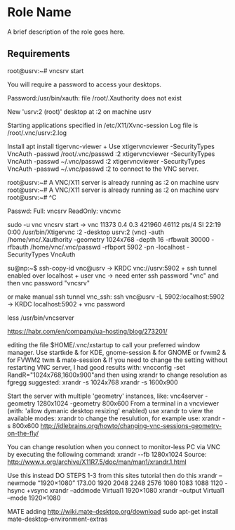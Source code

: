 Role Name
=========

A brief description of the role goes here.

Requirements
------------

root@usrv:~# vncsrv start

You will require a password to access your desktops.

Password:/usr/bin/xauth:  file /root/.Xauthority does not exist

New 'usrv:2 (root)' desktop at :2 on machine usrv

Starting applications specified in /etc/X11/Xvnc-session
Log file is /root/.vnc/usrv:2.log

Install
apt install tigervnc-viewer
+
Use xtigervncviewer -SecurityTypes VncAuth -passwd /root/.vnc/passwd :2
xtigervncviewer -SecurityTypes VncAuth -passwd ~/.vnc/passwd :2
xtigervncviewer -SecurityTypes VncAuth -passwd ~/.vnc/passwd :2
to connect to the VNC server.

root@usrv:~#
A VNC/X11 server is already running as :2 on machine usrv
root@usrv:~# A VNC/X11 server is already running as :2 on machine usrv
root@usrv:~# ^C

Passwd:
Full: vncsrv
ReadOnly: vncvnc

sudo -u vnc vncsrv start
->
vnc      11373  0.4  0.3 421960 46112 pts/4    Sl   22:19   0:00 /usr/bin/Xtigervnc :2 -desktop usrv:2 (vnc) -auth /home/vnc/.Xauthority -geometry 1024x768 -depth 16 -rfbwait 30000 -rfbauth /home/vnc/.vnc/passwd -rfbport 5902 -pn -localhost -SecurityTypes VncAuth

su@np:~$ ssh-copy-id vnc@usrv
->
KRDC
vnc://usrv:5902 + ssh tunnel enabled over localhost + user vnc
-> need enter ssh password "vnc"
and then vnc password "vncsrv"

or make manual ssh tunnel
vnc_ssh:
	ssh vnc@usrv -L 5902:localhost:5902
-> KRDC
localhost:5902 + vnc password

less /usr/bin/vncserver


https://habr.com/en/company/ua-hosting/blog/273201/

editing the file
$HOME/.vnc/xstartup to call your preferred window manager. Use startkde &
for KDE, gnome-session & for GNOME or fvwm2 & for FVWM2
twm &
mate-session &
If you need to change the setting without restarting VNC server, I had good results with:
vncconfig -set RandR="1024x768,1600x900"and then using xrandr to change resolution as fgregg suggested:
xrandr -s 1024x768
xrandr -s 1600x900

Start the server with multiple 'geometry' instances, like:
vnc4server -geometry 1280x1024 -geometry 800x600
From a terminal in a vncviewer (with: 'allow dymanic desktop resizing' enabled) use xrandr to view the available modes:
xrandr
to change the resulution, for example use:
xrandr -s 800x600
http://idlebrains.org/howto/changing-vnc-sessions-geometry-on-the-fly/

You can change resolution when you connect to monitor-less PC via VNC by executing the following command:
xrandr --fb 1280x1024
Source: http://www.x.org/archive/X11R7.5/doc/man/man1/xrandr.1.html

Use this instead
DO STEPS 1-3 from this sites tutorial then do this
xrandr –newmode “1920×1080” 173.00 1920 2048 2248 2576 1080 1083 1088 1120 -hsync +vsync
xrandr –addmode Virtual1 1920×1080
xrandr –output Virtual1 –mode 1920×1080

MATE adding
http://wiki.mate-desktop.org/download
sudo apt-get install mate-desktop-environment-extras